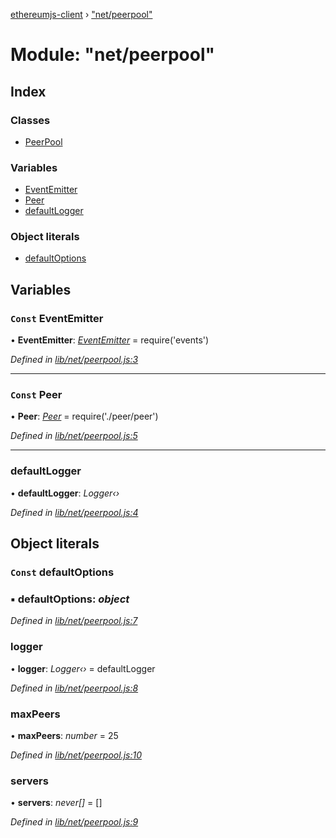 [ethereumjs-client](../README.md) › ["net/peerpool"](_net_peerpool_.md)

# Module: "net/peerpool"

## Index

### Classes

* [PeerPool](../classes/_net_peerpool_.peerpool.md)

### Variables

* [EventEmitter](_net_peerpool_.md#const-eventemitter)
* [Peer](_net_peerpool_.md#const-peer)
* [defaultLogger](_net_peerpool_.md#defaultlogger)

### Object literals

* [defaultOptions](_net_peerpool_.md#const-defaultoptions)

## Variables

### `Const` EventEmitter

• **EventEmitter**: *[EventEmitter](_net_peer_peer_.md#const-eventemitter)* = require('events')

*Defined in [lib/net/peerpool.js:3](https://github.com/ethereumjs/ethereumjs-client/blob/master/lib/net/peerpool.js#L3)*

___

### `Const` Peer

• **Peer**: *[Peer](../classes/_net_peer_peer_.peer.md)* = require('./peer/peer')

*Defined in [lib/net/peerpool.js:5](https://github.com/ethereumjs/ethereumjs-client/blob/master/lib/net/peerpool.js#L5)*

___

###  defaultLogger

• **defaultLogger**: *Logger‹›*

*Defined in [lib/net/peerpool.js:4](https://github.com/ethereumjs/ethereumjs-client/blob/master/lib/net/peerpool.js#L4)*

## Object literals

### `Const` defaultOptions

### ▪ **defaultOptions**: *object*

*Defined in [lib/net/peerpool.js:7](https://github.com/ethereumjs/ethereumjs-client/blob/master/lib/net/peerpool.js#L7)*

###  logger

• **logger**: *Logger‹›* = defaultLogger

*Defined in [lib/net/peerpool.js:8](https://github.com/ethereumjs/ethereumjs-client/blob/master/lib/net/peerpool.js#L8)*

###  maxPeers

• **maxPeers**: *number* = 25

*Defined in [lib/net/peerpool.js:10](https://github.com/ethereumjs/ethereumjs-client/blob/master/lib/net/peerpool.js#L10)*

###  servers

• **servers**: *never[]* = []

*Defined in [lib/net/peerpool.js:9](https://github.com/ethereumjs/ethereumjs-client/blob/master/lib/net/peerpool.js#L9)*
